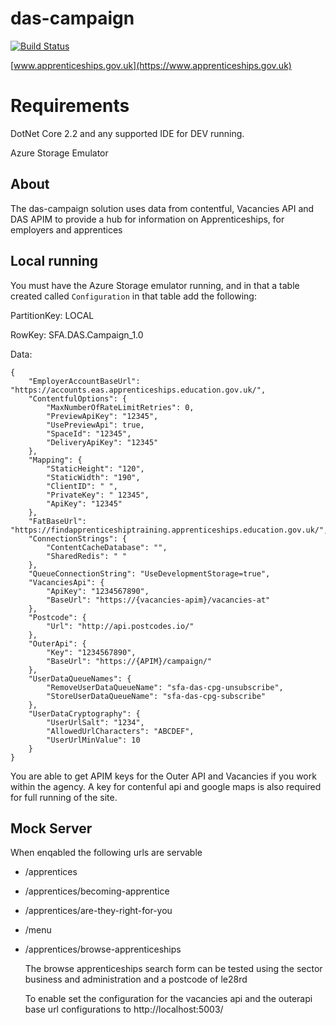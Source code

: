 # das-campaign

[![Build Status](https://sfa-gov-uk.visualstudio.com/Digital%20Apprenticeship%20Service/_apis/build/status/das-campaign)](https://sfa-gov-uk.visualstudio.com/Digital%20Apprenticeship%20Service/_build/latest?definitionId=1232)

[www.apprenticeships.gov.uk](https://www.apprenticeships.gov.uk)

# Requirements

DotNet Core 2.2 and any supported IDE for DEV running.

Azure Storage Emulator

## About

The das-campaign solution uses data from contentful, Vacancies API and DAS APIM to provide a hub for information on Apprenticeships, for employers and apprentices

## Local running

You must have the Azure Storage emulator running, and in that a table created called `Configuration` in that table add the following:

PartitionKey: LOCAL

RowKey: SFA.DAS.Campaign_1.0

Data:
```
{
    "EmployerAccountBaseUrl": "https://accounts.eas.apprenticeships.education.gov.uk/",
    "ContentfulOptions": {
        "MaxNumberOfRateLimitRetries": 0,
        "PreviewApiKey": "12345",
        "UsePreviewApi": true,
        "SpaceId": "12345",
        "DeliveryApiKey": "12345"
    },
    "Mapping": {
        "StaticHeight": "120",
        "StaticWidth": "190",
        "ClientID": " ",
        "PrivateKey": " 12345",
        "ApiKey": "12345"
    },
    "FatBaseUrl": "https://findapprenticeshiptraining.apprenticeships.education.gov.uk/",
    "ConnectionStrings": {
        "ContentCacheDatabase": "",
        "SharedRedis": " "
    },
    "QueueConnectionString": "UseDevelopmentStorage=true",
    "VacanciesApi": {
        "ApiKey": "1234567890",
        "BaseUrl": "https://{vacancies-apim}/vacancies-at"
    },
    "Postcode": {
        "Url": "http://api.postcodes.io/"
    },
    "OuterApi": {
        "Key": "1234567890",
        "BaseUrl": "https://{APIM}/campaign/"
    },
    "UserDataQueueNames": {
        "RemoveUserDataQueueName": "sfa-das-cpg-unsubscribe",
        "StoreUserDataQueueName": "sfa-das-cpg-subscribe"
    },
    "UserDataCryptography": {
        "UserUrlSalt": "1234",
        "AllowedUrlCharacters": "ABCDEF",
        "UserUrlMinValue": 10
    }
}

```

You are able to get APIM keys for the Outer API and Vacancies if you work within the agency. A key for contenful api and google maps is also required for full running of the site.

## Mock Server

When enqabled the following urls are servable

- /apprentices
- /apprentices/becoming-apprentice
- /apprentices/are-they-right-for-you
- /menu
- /apprentices/browse-apprenticeships 
  
  The browse apprenticeships search form can be tested using the sector business and administration and a postcode of le28rd
  
  To enable set the configuration for the vacancies api and the outerapi base url configurations to http://localhost:5003/ 
